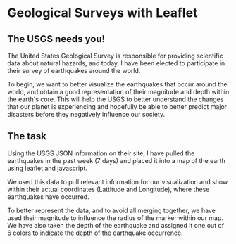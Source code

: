 # Geological Surveys with Leaflet

## The USGS needs you!

The United States Geological Survey is responsible for providing scientific data about natural hazards, and today, I have been
elected to participate in their survey of earthquakes around the world. 

To begin, we want to better visualize the earthquakes that occur around the world, and obtain a good representation of their
magnitude and depth within the earth's core. This will help the USGS to better understand the changes that our planet is 
experiencing and hopefully be able to better predict major disasters before they negatively influence our society. 

## The task

Using the USGS JSON information on their site, I have pulled the earthquakes in the past week (7 days) and placed it into
a map of the earth using leaflet and javascript. 

We used this data to pull relevant information for our visualization and show within their actual coordinates (Lattitude and Longitude), 
where these earthquakes have occurred. 

To better represent the data, and to avoid all merging together, we have used their magnitude to influence the radius of the marker within
our map. We have also taken the depth of the earthquake and assigned it one out of 6 colors to indicate the depth of the earthquake
occurrence. 